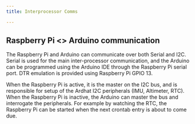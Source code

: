 ```yaml
---
title: Interprocessor Comms

---
```

## Raspberry Pi <> Arduino communication

The Raspberry Pi and Arduino can communicate over both Serial and I2C. Serial is used for the main inter-processor communication, and the Arduino can be programmed using the Arduino IDE through the Raspberry Pi serial port. DTR emulation is provided using Raspberry Pi GPIO 13.

When the Raspberry Pi is active, it is the master on the  I2C bus, and is responsible for setup of the Ardhat  I2C peripherals (IMU, Altimeter, RTC).  When the Raspberry Pi is inactive, the Arduino can master the bus and interrogate the peripherals.  For example by watching the RTC, the Raspberry Pi can be started when the next crontab entry is about to come due.